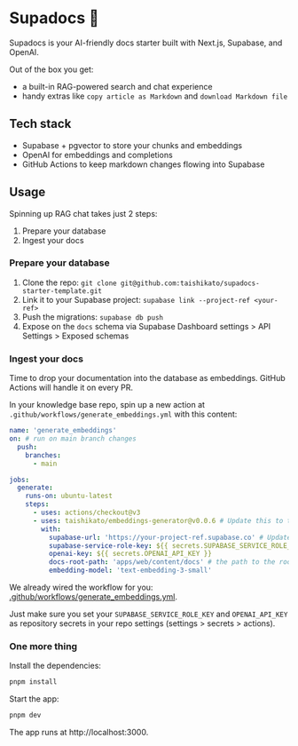 # Supadocs 💨

Supadocs is your AI-friendly docs starter built with Next.js, Supabase, and OpenAI.

Out of the box you get:
- a built-in RAG-powered search and chat experience
- handy extras like `copy article as Markdown` and `download Markdown file`

## Tech stack
- Supabase + pgvector to store your chunks and embeddings
- OpenAI for embeddings and completions
- GitHub Actions to keep markdown changes flowing into Supabase

## Usage
Spinning up RAG chat takes just 2 steps:
1. Prepare your database
2. Ingest your docs

### Prepare your database
1. Clone the repo: `git clone git@github.com:taishikato/supadocs-starter-template.git`
2. Link it to your Supabase project: `supabase link --project-ref <your-ref>`
3. Push the migrations: `supabase db push`
4. Expose on the `docs` schema via Supabase Dashboard settings > API Settings > Exposed schemas

### Ingest your docs
Time to drop your documentation into the database as embeddings. GitHub Actions will handle it on every PR.

In your knowledge base repo, spin up a new action at `.github/workflows/generate_embeddings.yml` with this content:
```yaml
name: 'generate_embeddings'
on: # run on main branch changes
  push:
    branches:
      - main

jobs:
  generate:
    runs-on: ubuntu-latest
    steps:
      - uses: actions/checkout@v3
      - uses: taishikato/embeddings-generator@v0.0.6 # Update this to the latest version.
        with:
          supabase-url: 'https://your-project-ref.supabase.co' # Update this to your project URL.
          supabase-service-role-key: ${{ secrets.SUPABASE_SERVICE_ROLE_KEY }}
          openai-key: ${{ secrets.OPENAI_API_KEY }}
          docs-root-path: 'apps/web/content/docs' # the path to the root of your md(x) files
          embedding-model: 'text-embedding-3-small'
```

We already wired the workflow for you: [.github/workflows/generate_embeddings.yml](https://github.com/taishikato/supadocs/blob/main/.github/workflows/generate_embeddings.yml).

Just make sure you set your `SUPABASE_SERVICE_ROLE_KEY` and `OPENAI_API_KEY` as repository secrets in your repo settings (settings > secrets > actions).

### One more thing

Install the dependencies:
```bash
pnpm install
```

Start the app:
```bash
pnpm dev
```

The app runs at http://localhost:3000.